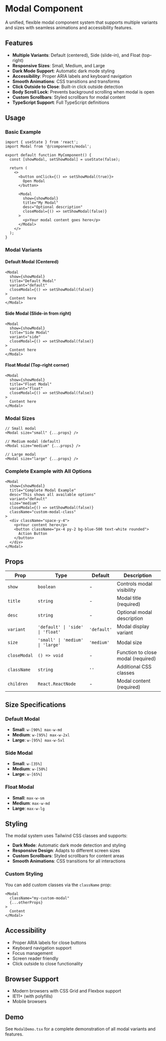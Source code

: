 # Modal Component

A unified, flexible modal component system that supports multiple variants and sizes with seamless animations and accessibility features.

## Features

- **Multiple Variants**: Default (centered), Side (slide-in), and Float (top-right)
- **Responsive Sizes**: Small, Medium, and Large
- **Dark Mode Support**: Automatic dark mode styling
- **Accessibility**: Proper ARIA labels and keyboard navigation
- **Smooth Animations**: CSS transitions and transforms
- **Click Outside to Close**: Built-in click outside detection
- **Body Scroll Lock**: Prevents background scrolling when modal is open
- **Custom Scrollbars**: Styled scrollbars for modal content
- **TypeScript Support**: Full TypeScript definitions

## Usage

### Basic Example

```tsx
import { useState } from 'react';
import Modal from '@/components/modal';

export default function MyComponent() {
  const [showModal, setShowModal] = useState(false);

  return (
    <>
      <button onClick={() => setShowModal(true)}>
        Open Modal
      </button>

      <Modal
        show={showModal}
        title="My Modal"
        desc="Optional description"
        closeModal={() => setShowModal(false)}
      >
        <p>Your modal content goes here</p>
      </Modal>
    </>
  );
}
```

### Modal Variants

#### Default Modal (Centered)
```tsx
<Modal
  show={showModal}
  title="Default Modal"
  variant="default"
  closeModal={() => setShowModal(false)}
>
  Content here
</Modal>
```

#### Side Modal (Slide-in from right)
```tsx
<Modal
  show={showModal}
  title="Side Modal"
  variant="side"
  closeModal={() => setShowModal(false)}
>
  Content here
</Modal>
```

#### Float Modal (Top-right corner)
```tsx
<Modal
  show={showModal}
  title="Float Modal"
  variant="float"
  closeModal={() => setShowModal(false)}
>
  Content here
</Modal>
```

### Modal Sizes

```tsx
// Small modal
<Modal size="small" {...props} />

// Medium modal (default)
<Modal size="medium" {...props} />

// Large modal
<Modal size="large" {...props} />
```

### Complete Example with All Options

```tsx
<Modal
  show={showModal}
  title="Complete Modal Example"
  desc="This shows all available options"
  variant="default"
  size="medium"
  closeModal={() => setShowModal(false)}
  className="custom-modal-class"
>
  <div className="space-y-4">
    <p>Your content here</p>
    <button className="px-4 py-2 bg-blue-500 text-white rounded">
      Action Button
    </button>
  </div>
</Modal>
```

## Props

| Prop | Type | Default | Description |
|------|------|---------|-------------|
| `show` | `boolean` | - | Controls modal visibility |
| `title` | `string` | - | Modal title (required) |
| `desc` | `string` | - | Optional modal description |
| `variant` | `'default' \| 'side' \| 'float'` | `'default'` | Modal display variant |
| `size` | `'small' \| 'medium' \| 'large'` | `'medium'` | Modal size |
| `closeModal` | `() => void` | - | Function to close modal (required) |
| `className` | `string` | `''` | Additional CSS classes |
| `children` | `React.ReactNode` | - | Modal content (required) |

## Size Specifications

### Default Modal
- **Small**: `w-[90%] max-w-md`
- **Medium**: `w-[95%] max-w-2xl`
- **Large**: `w-[95%] max-w-5xl`

### Side Modal
- **Small**: `w-[35%]`
- **Medium**: `w-[50%]`
- **Large**: `w-[65%]`

### Float Modal
- **Small**: `max-w-sm`
- **Medium**: `max-w-md`
- **Large**: `max-w-lg`

## Styling

The modal system uses Tailwind CSS classes and supports:

- **Dark Mode**: Automatic dark mode detection and styling
- **Responsive Design**: Adapts to different screen sizes
- **Custom Scrollbars**: Styled scrollbars for content areas
- **Smooth Animations**: CSS transitions for all interactions

### Custom Styling

You can add custom classes via the `className` prop:

```tsx
<Modal
  className="my-custom-modal"
  {...otherProps}
>
  Content
</Modal>
```

## Accessibility

- Proper ARIA labels for close buttons
- Keyboard navigation support
- Focus management
- Screen reader friendly
- Click outside to close functionality

## Browser Support

- Modern browsers with CSS Grid and Flexbox support
- IE11+ (with polyfills)
- Mobile browsers

## Demo

See `ModalDemo.tsx` for a complete demonstration of all modal variants and features. 